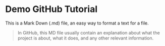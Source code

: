# Demo GitHub Tutorial

This is a Mark Down (.md) file, an easy way to format a text for a file.

> In GitHub, this MD file usually contain an explanation about what the project is about, what it does, and any other relevant information.
